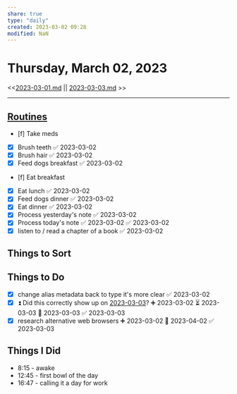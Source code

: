 ```yaml
---
share: true
type: "daily"
created: 2023-03-02 09:28 
modified: NaN
---
```

# Thursday, March 02, 2023
<<[2023-03-01.md](./2023-03-01.md) || [2023-03-03.md](./2023-03-03.md) >>

---

## [Routines](00%20-%20Life%20Management%20System/02%20-%20Tools/Routines.md)
- [f] Take meds
- [x] Brush teeth ✅ 2023-03-02
- [x] Brush hair ✅ 2023-03-02
- [x] Feed dogs breakfast ✅ 2023-03-02
- [f] Eat breakfast
- [x] Eat lunch ✅ 2023-03-02
- [x] Feed dogs dinner ✅ 2023-03-02
- [x] Eat dinner ✅ 2023-03-02
- [x] Process yesterday's note ✅ 2023-03-02
- [x] Process today's note ✅ 2023-03-02 ✅ 2023-03-02
- [x] listen to / read a chapter of a book ✅ 2023-03-02
## Things to Sort

## Things to Do
- [x] change alias metadata back to type it's more clear ✅ 2023-03-02
- [x] ⏫ Did this correctly show up on [2023-03-03](./2023-03-03.md)? ➕ 2023-03-02 ⏳ 2023-03-03 📅 2023-03-03 ✅ 2023-03-03
- [x] research alternative web browsers ➕ 2023-03-02 📅 2023-04-02 ✅ 2023-03-03

## Things I Did
- 8:15 - awake
- 12:45 - first bowl of the day
- 16:47 - calling it a day for work